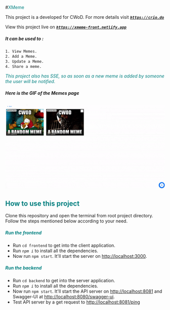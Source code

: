 #<font color="teal">XMeme</font>

This project is a developed for CWoD. For more details visit ***[`https://crio.do`](https://crio.do)***<br>

View this project live on ***[`https://xmeme-front.netlify.app`](https://xmeme-front.netlify.app)***<br>
##### It can be used to :
    1. View Memes.
    2. Add a Meme.
    3. Update a Meme.
    4. Share a meme.
<font color="teal"><i>This project also has SSE, so as soon as a new meme is added by someone the user will be notified.</i></font>
<br>

##### Here is the GIF of the Memes page
![Demo GIF](./demo.gif)
<br>
----

## <font color="teal">How to use this project</font>
Clone this repository and open the terminal from root project directory.
Follow the steps mentioned below according to your need.

##### <font color="teal">Run the frontend</font>
* Run `cd frontend` to get into the client application.
* Run *`npm i`* to install all the dependencies.
* Now run `npm start`. It'll start the server on [http://localhost:3000](http://localhost:3000).

##### <font color="teal">Run the backend</font>
* Run `cd backend` to get into the server application.
* Run *`npm i`* to install all the dependencies.
* Now run `npm start`. It'll start the API server on [http://localhost:8081](http://localhost:8081) and Swagger-UI at [http://localhost:8080/swagger-ui](http://localhost:8080/swagger-ui).
* Test API server by a get request to [http://localhost:8081/ping](http://localhost:8081/ping)
